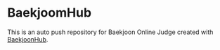 # BaekjoomHub
This is an auto push repository for Baekjoon Online Judge created with [BaekjoonHub](https://github.com/BaekjoonHub/BaekjoonHub).
